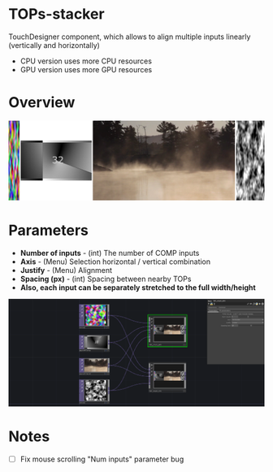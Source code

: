 # TOPs-stacker
TouchDesigner component, which allows to align multiple inputs linearly (vertically and horizontally)

* CPU version uses more CPU resources
* GPU version uses more GPU resources

# Overview
![TOPs_stacker_example_out](Assets/TOPs_stacker_example_out.png)

# Parameters

* **Number of inputs** - (int) The number of COMP inputs
* **Axis** - (Menu) Selection horizontal / vertical combination
* **Justify** - (Menu) Alignment
* **Spacing (px)** - (int) Spacing between nearby TOPs
* **Also, each input can be separately stretched to the full width/height**

![TOPs_stacker_example](Assets/TOPs_stacker_example.png)

# Notes

- [ ] Fix mouse scrolling "Num inputs" parameter bug
